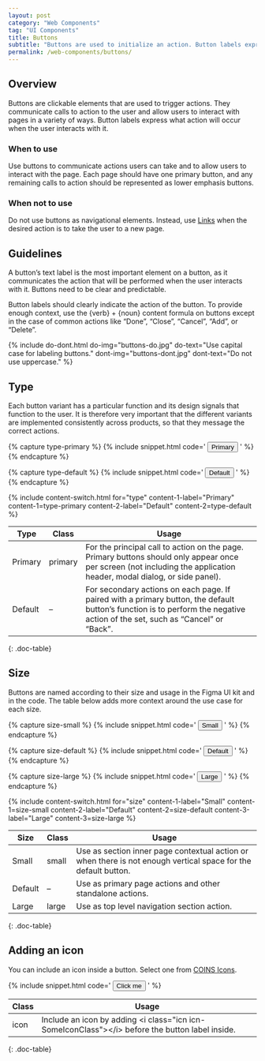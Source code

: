```yaml
---
layout: post
category: "Web Components"
tag: "UI Components"
title: Buttons
subtitle: "Buttons are used to initialize an action. Button labels express what action will occur when the user interacts with it."
permalink: /web-components/buttons/
---
```


## Overview

Buttons are clickable elements that are used to trigger actions. They communicate calls to action to the user and allow users to interact with pages in a variety of ways. Button labels express what action will occur when the user interacts with it.

### When to use

Use buttons to communicate actions users can take and to allow users to interact with the page. Each page should have one primary button, and any remaining calls to action should be represented as lower emphasis buttons.

### When not to use

Do not use buttons as navigational elements. Instead, use [Links](../links/) when the desired action is to take the user to a new page.



## Guidelines

A button’s text label is the most important element on a button, as it communicates the action that will be performed when the user interacts with it. Buttons need to be clear and predictable.

Button labels should clearly indicate the action of the button. To provide enough context, use the {verb} + {noun} content formula on buttons except in the case of common actions like “Done”, “Close”, “Cancel”, “Add”, or “Delete”.

{% include do-dont.html 
  do-img="buttons-do.jpg"
  do-text="Use capital case for labeling buttons."
  dont-img="buttons-dont.jpg"
  dont-text="Do not use uppercase."
%}


## Type

Each button variant has a particular function and its design signals that function to the user. It is therefore very important that the different variants are implemented consistently across products, so that they message the correct actions.

<!-- Content switch -->
<!-- Content switch tab 1 -->
{% capture type-primary %}
{% include snippet.html code='
<button class="button primary" type="button">Primary</button>
' %}
{% endcapture %}

<!-- Content switch tab 2 -->
{% capture type-default %}
{% include snippet.html code='
<button class="button" type="button">Default</button>
' %}
{% endcapture %}

<!-- Render Content -->
{% include content-switch.html for="type"
           content-1-label="Primary" content-1=type-primary
           content-2-label="Default" content-2=type-default
%}
<!-- End content switch -->

| Type     | Class                                | Usage          |
|----------|--------------------------------------|----------------|
| Primary  | <span class="snip">primary</span>    | For the principal call to action on the page. Primary buttons should only appear once per screen (not including the application header, modal dialog, or side panel). |
| Default  | –                                    | For secondary actions on each page. If paired with a primary button, the default button’s function is to perform the negative action of the set, such as “Cancel” or “Back”. |
{: .doc-table}



## Size

Buttons are named according to their size and usage in the Figma UI kit and in the code. The table below adds more context around the use case for each size.

<!-- Content switch -->
<!-- Content switch tab 1 -->
{% capture size-small %}
{% include snippet.html code='
<button class="button small" type="button">Small</button>
' %}
{% endcapture %}

<!-- Content switch tab 2 -->
{% capture size-default %}
{% include snippet.html code='
<button class="button" type="button">Default</button>
' %}
{% endcapture %}

<!-- Content switch tab 3 -->
{% capture size-large %}
{% include snippet.html code='
<button class="button large" type="button">Large</button>
' %}
{% endcapture %}

<!-- Render Content -->
{% include content-switch.html for="size"
           content-1-label="Small"   content-1=size-small
           content-2-label="Default" content-2=size-default
           content-3-label="Large"   content-3=size-large
%}
<!-- End Content switch -->

| Size     | Class                                | Usage          |
|----------|--------------------------------------|----------------|
| Small    | <span class="snip">small</span>      | Use as section inner page contextual action or when there is not enough vertical space for the default button. |
| Default  | –                                    | Use as primary page actions and other standalone actions. |
| Large    | <span class="snip">large</span>      | Use as top level navigation section action. |
{: .doc-table}


## Adding an icon

You can include an icon inside a button. Select one from [COINS Icons](../icons/).

{% include snippet.html code='
<button class="button icon" type="button">
  <i class="icn icn-Plus"></i> Click me
</button>
' %}

| Class                                | Usage          |
|--------------------------------------|----------------|
| <span class="snip">icon</span>       | Include an icon by adding <span class="snip">&lt;i class=&quot;icn icn-SomeIconClass&quot;&gt;&lt;/i&gt;</span> before the button label inside. |
{: .doc-table}
